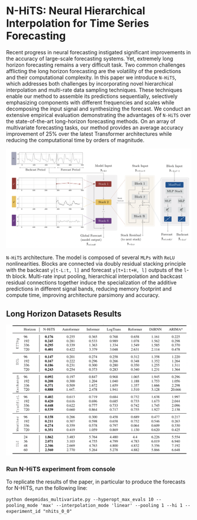 # N-HiTS: Neural Hierarchical Interpolation for Time Series Forecasting

Recent progress in neural forecasting instigated significant improvements in the accuracy of large-scale forecasting systems. Yet, extremely long horizon forecasting remains a very difficult task. Two common challenges afflicting the long horizon forecasting are the volatility of the predictions and their computational complexity. In this paper we introduce `N-HiTS`, which addresses both challenges by incorporating novel hierarchical interpolation and multi-rate data sampling techniques. These techniques enable our method to assemble its predictions sequentially, selectively emphasizing components with different frequencies and scales while decomposing the input signal and synthesizing the forecast. We conduct an extensive empirical evaluation demonstrating the advantages of `N-HiTS` over the state-of-the-art long-horizon forecasting methods. On an array of multivariate forecasting tasks, our method provides an average accuracy improvement of 25% over the latest Transformer architectures while reducing the computational time by orders of magnitude.

<div style="text-align:center">
<img src="./images/nhits-arch.png" width="700">
</div>

`N-HiTS`  architecture. The model is composed of several `MLPs` with `ReLU` nonlinearities. Blocks are connected via doubly residual stacking principle with the backcast `y[t-L:t, l]` and forecast `y[t+1:t+H, l]` outputs of the `l`-th block.
Multi-rate input pooling, hierarchical interpolation and backcast residual connections together induce the specialization of the additive predictions in different signal bands, reducing memory footprint and compute time, improving architecture parsimony and accuracy.

## Long Horizon Datasets Results

<div style="text-align:center">
<img src="./images/results.png" width="700">
</div>

### Run N-HiTS experiment from console

To replicate the results of the paper, in particular to produce the forecasts for N-HiTS, run the following line:
```console
python deepmidas_multivariate.py --hyperopt_max_evals 10 --pooling_mode 'max' --interpolation_mode 'linear' --pooling 1 --hi 1 --experiment_id "nhits_0_0"
```
